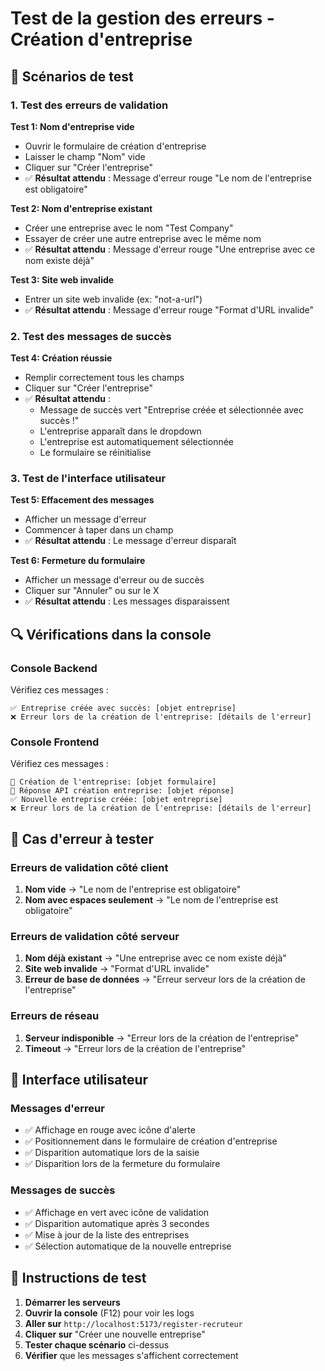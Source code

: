 # Test de la gestion des erreurs - Création d'entreprise

## 🧪 Scénarios de test

### 1. Test des erreurs de validation

**Test 1: Nom d'entreprise vide**
- Ouvrir le formulaire de création d'entreprise
- Laisser le champ "Nom" vide
- Cliquer sur "Créer l'entreprise"
- ✅ **Résultat attendu** : Message d'erreur rouge "Le nom de l'entreprise est obligatoire"

**Test 2: Nom d'entreprise existant**
- Créer une entreprise avec le nom "Test Company"
- Essayer de créer une autre entreprise avec le même nom
- ✅ **Résultat attendu** : Message d'erreur rouge "Une entreprise avec ce nom existe déjà"

**Test 3: Site web invalide**
- Entrer un site web invalide (ex: "not-a-url")
- ✅ **Résultat attendu** : Message d'erreur rouge "Format d'URL invalide"

### 2. Test des messages de succès

**Test 4: Création réussie**
- Remplir correctement tous les champs
- Cliquer sur "Créer l'entreprise"
- ✅ **Résultat attendu** : 
  - Message de succès vert "Entreprise créée et sélectionnée avec succès !"
  - L'entreprise apparaît dans le dropdown
  - L'entreprise est automatiquement sélectionnée
  - Le formulaire se réinitialise

### 3. Test de l'interface utilisateur

**Test 5: Effacement des messages**
- Afficher un message d'erreur
- Commencer à taper dans un champ
- ✅ **Résultat attendu** : Le message d'erreur disparaît

**Test 6: Fermeture du formulaire**
- Afficher un message d'erreur ou de succès
- Cliquer sur "Annuler" ou sur le X
- ✅ **Résultat attendu** : Les messages disparaissent

## 🔍 Vérifications dans la console

### Console Backend
Vérifiez ces messages :
```
✅ Entreprise créée avec succès: [objet entreprise]
❌ Erreur lors de la création de l'entreprise: [détails de l'erreur]
```

### Console Frontend
Vérifiez ces messages :
```
🔄 Création de l'entreprise: [objet formulaire]
📡 Réponse API création entreprise: [objet réponse]
✅ Nouvelle entreprise créée: [objet entreprise]
❌ Erreur lors de la création de l'entreprise: [détails de l'erreur]
```

## 🐛 Cas d'erreur à tester

### Erreurs de validation côté client
1. **Nom vide** → "Le nom de l'entreprise est obligatoire"
2. **Nom avec espaces seulement** → "Le nom de l'entreprise est obligatoire"

### Erreurs de validation côté serveur
1. **Nom déjà existant** → "Une entreprise avec ce nom existe déjà"
2. **Site web invalide** → "Format d'URL invalide"
3. **Erreur de base de données** → "Erreur serveur lors de la création de l'entreprise"

### Erreurs de réseau
1. **Serveur indisponible** → "Erreur lors de la création de l'entreprise"
2. **Timeout** → "Erreur lors de la création de l'entreprise"

## 📱 Interface utilisateur

### Messages d'erreur
- ✅ Affichage en rouge avec icône d'alerte
- ✅ Positionnement dans le formulaire de création d'entreprise
- ✅ Disparition automatique lors de la saisie
- ✅ Disparition lors de la fermeture du formulaire

### Messages de succès
- ✅ Affichage en vert avec icône de validation
- ✅ Disparition automatique après 3 secondes
- ✅ Mise à jour de la liste des entreprises
- ✅ Sélection automatique de la nouvelle entreprise

## 🚀 Instructions de test

1. **Démarrer les serveurs**
2. **Ouvrir la console** (F12) pour voir les logs
3. **Aller sur** `http://localhost:5173/register-recruteur`
4. **Cliquer sur** "Créer une nouvelle entreprise"
5. **Tester chaque scénario** ci-dessus
6. **Vérifier** que les messages s'affichent correctement

